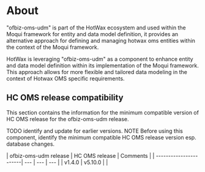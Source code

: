 # About 

"ofbiz-oms-udm" is part of the HotWax ecosystem and used within the Moqui framework for entity and data model definition, 
it provides an alternative approach for defining and managing hotwax oms entities within the context of the Moqui framework.

HotWax is leveraging "ofbiz-oms-udm" as a component to enhance entity and data model definition within its implementation of the Moqui framework. 
This approach allows for more flexible and tailored data modeling in the context of Hotwax OMS specific requirements.

## HC OMS release compatibility

This section contains the information for the minimum compatible version of HC OMS release for the ofbiz-oms-udm release.

TODO identify and update for earlier versions.
NOTE Before using this component, identify the minimum compatible HC OMS release version esp. database changes.

| ofbiz-oms-udm release | HC OMS release | Comments |
| -----------------------| --- | --- | --- |
| v1.4.0                | v5.10.0 | |